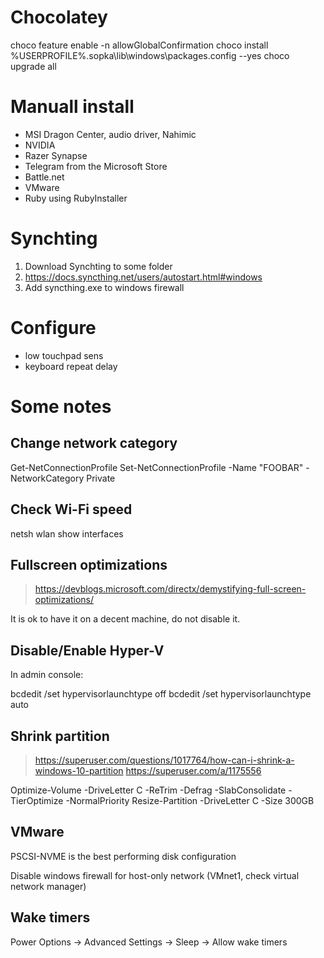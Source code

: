 # Chocolatey

choco feature enable -n allowGlobalConfirmation
choco install %USERPROFILE%\.sopka\lib\windows\packages.config --yes
choco upgrade all

# Manuall install

* MSI Dragon Center, audio driver, Nahimic
* NVIDIA
* Razer Synapse
* Telegram from the Microsoft Store
* Battle.net
* VMware
* Ruby using RubyInstaller

# Synchting

1. Download Synchting to some folder
2. https://docs.syncthing.net/users/autostart.html#windows
3. Add syncthing.exe to windows firewall

# Configure

* low touchpad sens
* keyboard repeat delay

# Some notes

## Change network category

Get-NetConnectionProfile
Set-NetConnectionProfile -Name "FOOBAR" -NetworkCategory Private

## Check Wi-Fi speed

netsh wlan show interfaces

## Fullscreen optimizations

> https://devblogs.microsoft.com/directx/demystifying-full-screen-optimizations/

It is ok to have it on a decent machine, do not disable it.

## Disable/Enable Hyper-V

In admin console:

bcdedit /set hypervisorlaunchtype off
bcdedit /set hypervisorlaunchtype auto

## Shrink partition

> https://superuser.com/questions/1017764/how-can-i-shrink-a-windows-10-partition
> https://superuser.com/a/1175556

Optimize-Volume -DriveLetter C -ReTrim -Defrag -SlabConsolidate -TierOptimize -NormalPriority
Resize-Partition -DriveLetter C -Size 300GB

## VMware

PSCSI-NVME is the best performing disk configuration

Disable windows firewall for host-only network (VMnet1, check virtual network manager)

## Wake timers

Power Options -> Advanced Settings -> Sleep -> Allow wake timers
